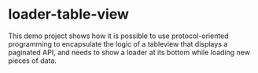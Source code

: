 # loader-table-view
This demo project shows how it is possible to use protocol-oriented programming to encapsulate the logic of a tableview that displays a paginated API, and needs to show a loader at its bottom while loading new pieces of data.
